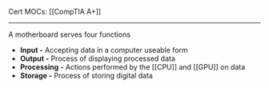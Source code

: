 Cert MOCs: [[CompTIA A+]]

---
A motherboard serves four functions
- **Input -** Accepting data in a computer useable form
- **Output -** Process of displaying processed data
- **Processing -** Actions performed by the [[CPU]] and [[GPU]] on data
- **Storage -** Process of storing digital data